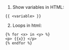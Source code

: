 1. Show variables in HTML:

```
{{ <variable> }}
```

2. Loops in html:
```
{% for <x> in <y> %}
<p> {{x}} </p>
{% endfor %}
```